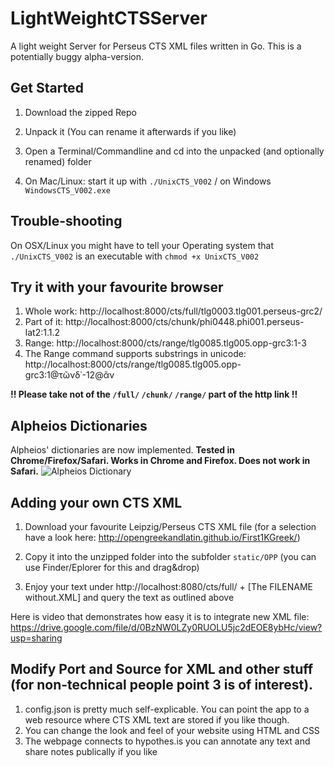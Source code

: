 # LightWeightCTSServer
A light weight Server for Perseus CTS XML files written in Go. This is a potentially buggy alpha-version. 

## Get Started
1. Download the zipped Repo
2. Unpack it (You can rename it afterwards if you like)
3. Open a Terminal/Commandline and cd into the unpacked (and optionally renamed) folder

4. On Mac/Linux: start it up with `./UnixCTS_V002` / on Windows `WindowsCTS_V002.exe` 

## Trouble-shooting

On OSX/Linux you might have to tell your Operating system that `./UnixCTS_V002` is an executable with `chmod +x UnixCTS_V002`

## Try it with your favourite browser

1. Whole work: http://localhost:8000/cts/full/tlg0003.tlg001.perseus-grc2/
2. Part of it: http://localhost:8000/cts/chunk/phi0448.phi001.perseus-lat2:1.1.2
3. Range: http://localhost:8000/cts/range/tlg0085.tlg005.opp-grc3:1-3
4. The Range command supports substrings in unicode: http://localhost:8000/cts/range/tlg0085.tlg005.opp-grc3:1@τῶνδ᾽-12@ἂν 

**!! Please take not of the `/full/` `/chunk/` `/range/` part of the http link !!**

## Alpheios Dictionaries

Alpheios' dictionaries are now implemented. **Tested in Chrome/Firefox/Safari. Works in Chrome and Firefox. Does not work in Safari.**
![Alpheios Dictionary](https://raw.githubusercontent.com/ThomasK81/LightWeightCTSServer/master/Alpheios.png)

## Adding your own CTS XML

1. Download your favourite Leipzig/Perseus CTS XML file (for a selection have a look here: http://opengreekandlatin.github.io/First1KGreek/)

2. Copy it into the unzipped folder into the subfolder `static/OPP` (you can use Finder/Eplorer for this and drag&drop)
3. Enjoy your text under http://localhost:8080/cts/full/ + [The FILENAME without.XML] and query the text as outlined above

Here is video that demonstrates how easy it is to integrate new XML file: https://drive.google.com/file/d/0BzNW0LZy0RUOLU5jc2dEOE8ybHc/view?usp=sharing

## Modify Port and Source for XML and other stuff (for non-technical people point 3 is of interest).

1. config.json is pretty much self-explicable. You can point the app to a web resource where CTS XML text are stored if you like though.
2. You can change the look and feel of your website using HTML and CSS 
3. The webpage connects to hypothes.is you can annotate any text and share notes publically if you like

